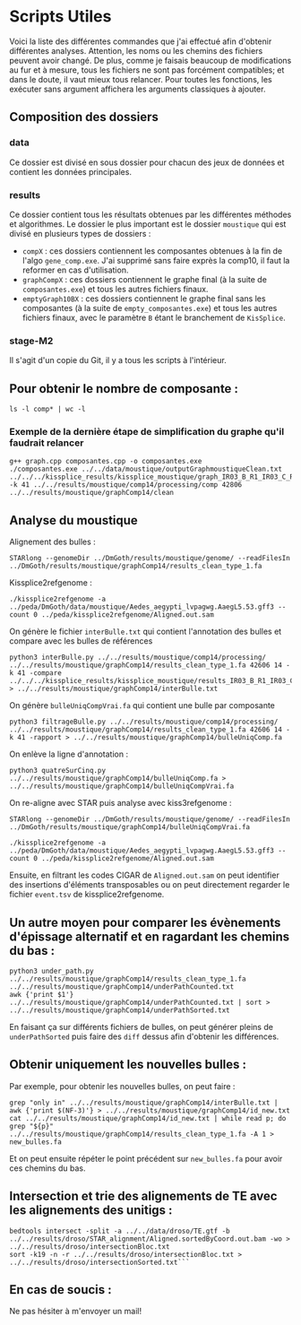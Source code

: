 # Scripts Utiles

Voici la liste des différentes commandes que j'ai effectué afin d'obtenir différentes analyses.
Attention, les noms ou les chemins des fichiers peuvent avoir changé. De plus, comme je faisais beaucoup de modifications au fur et à mesure, tous les fichiers ne sont pas forcément compatibles; et dans le doute, il vaut mieux tous relancer. Pour toutes les fonctions, les exécuter sans argument affichera les arguments classiques à ajouter.

## Composition des dossiers

### data

Ce dossier est divisé en sous dossier pour chacun des jeux de données et contient les données principales.

### results

Ce dossier contient tous les résultats obtenues par les différentes méthodes et algorithmes.
Le dossier le plus important est le dossier `moustique` qui est divisé en plusieurs types de dossiers :

- `compX` : ces dossiers contiennent les composantes obtenues à la fin de l'algo `gene_comp.exe`. J'ai supprimé sans faire exprès la comp10, il faut la reformer en cas d'utilisation.
- `graphCompX` : ces dossiers contiennent le graphe final (à la suite de `composantes.exe`) et tous les autres fichiers finaux.
- `emptyGraph10BX` : ces dossiers contiennent le graphe final sans les composantes (à la suite de `empty_composantes.exe`) et tous les autres fichiers finaux, avec le paramètre `B` étant le branchement de `KisSplice`.

### stage-M2

Il s'agit d'un copie du Git, il y a tous les scripts à l'intérieur.

## Pour obtenir le nombre de composante : 

```
ls -l comp* | wc -l
```

### Exemple de la dernière étape de simplification du graphe qu'il faudrait relancer

```
g++ graph.cpp composantes.cpp -o composantes.exe
./composantes.exe ../../data/moustique/outputGraphmoustiqueClean.txt ../../../kissplice_results/kissplice_moustique/graph_IR03_B_R1_IR03_C_R1_IR03_D_R1_IR03_E_R1_IR13_B_R1_IR13_C_R1_IR13_D_R1_IR13_E_R1_k41_C0.05.edges -k 41 ../../results/moustique/comp14/processing/comp 42806 ../../results/moustique/graphComp14/clean
```

## Analyse du moustique 

Alignement des bulles : 
```
STARlong --genomeDir ../DmGoth/results/moustique/genome/ --readFilesIn ../DmGoth/results/moustique/graphComp14/results_clean_type_1.fa
```

Kissplice2refgenome :
```
./kissplice2refgenome -a ../peda/DmGoth/data/moustique/Aedes_aegypti_lvpagwg.AaegL5.53.gff3 --count 0 ../peda/kissplice2refgenome/Aligned.out.sam
```

On génère le fichier `interBulle.txt` qui contient l'annotation des bulles et compare avec les bulles de références
```
python3 interBulle.py ../../results/moustique/comp14/processing/ ../../results/moustique/graphComp14/results_clean_type_1.fa 42606 14 -k 41 -compare ../../../kissplice_results/kissplice_moustique/results_IR03_B_R1_IR03_C_R1_IR03_D_R1_IR03_E_R1_IR13_B_R1_IR13_C_R1_IR13_D_R1_IR13_E_R1_k41_coherents_type_1.fa > ../../results/moustique/graphComp14/interBulle.txt
```

On génère `bulleUniqCompVrai.fa` qui contient une bulle par composante
```
python3 filtrageBulle.py ../../results/moustique/comp14/processing/  ../../results/moustique/graphComp14/results_clean_type_1.fa 42606 14 -k 41 -rapport > ../../results/moustique/graphComp14/bulleUniqComp.fa
```

On enlève la ligne d'annotation :
```
python3 quatreSurCinq.py ../../results/moustique/graphComp14/bulleUniqComp.fa > ../../results/moustique/graphComp14/bulleUniqCompVrai.fa
```

On re-aligne avec STAR puis analyse avec kiss3refgenome :
```
STARlong --genomeDir ../DmGoth/results/moustique/genome/ --readFilesIn ../DmGoth/results/moustique/graphComp14/bulleUniqCompVrai.fa

./kissplice2refgenome -a ../peda/DmGoth/data/moustique/Aedes_aegypti_lvpagwg.AaegL5.53.gff3 --count 0 ../peda/kissplice2refgenome/Aligned.out.sam
```

Ensuite, en filtrant les codes CIGAR de `Aligned.out.sam` on peut identifier des insertions d'éléments transposables ou on peut directement regarder le fichier `event.tsv` de kissplice2refgenome.




## Un autre moyen pour comparer les évènements d'épissage alternatif et en ragardant les chemins du bas :

```
python3 under_path.py ../../results/moustique/graphComp14/results_clean_type_1.fa ../../results/moustique/graphComp14/underPathCounted.txt
awk {'print $1'} ../../results/moustique/graphComp14/underPathCounted.txt | sort > ../../results/moustique/graphComp14/underPathSorted.txt
```

En faisant ça sur différents fichiers de bulles, on peut générer pleins de `underPathSorted` puis faire des `diff` dessus afin d'obtenir les différences.


## Obtenir uniquement les nouvelles bulles :

 Par exemple, pour obtenir les nouvelles bulles, on peut faire :

```
grep "only in" ../../results/moustique/graphComp14/interBulle.txt | awk {'print $(NF-3)'} > ../../results/moustique/graphComp14/id_new.txt
cat ../../results/moustique/graphComp14/id_new.txt | while read p; do grep "${p}" ../../results/moustique/graphComp14/results_clean_type_1.fa -A 1 > new_bulles.fa
```

Et on peut ensuite répéter le point précédent sur `new_bulles.fa` pour avoir ces chemins du bas.


## Intersection et trie des alignements de TE avec les alignements des unitigs :
 
```
bedtools intersect -split -a ../../data/droso/TE.gtf -b ../../results/droso/STAR_alignment/Aligned.sortedByCoord.out.bam -wo > ../../results/droso/intersectionBloc.txt
sort -k19 -n -r ../../results/droso/intersectionBloc.txt > ../../results/droso/intersectionSorted.txt```
```


## En cas de soucis :

Ne pas hésiter à m'envoyer un mail!